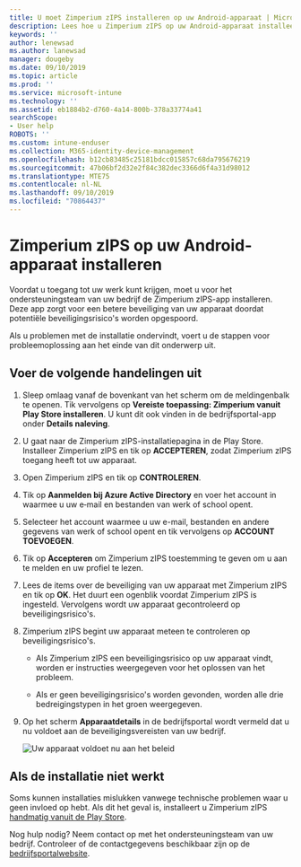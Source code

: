 ```yaml
---
title: U moet Zimperium zIPS installeren op uw Android-apparaat | Microsoft Docs
description: Lees hoe u Zimperium zIPS op uw Android-apparaat installeert.
keywords: ''
author: lenewsad
ms.author: lanewsad
manager: dougeby
ms.date: 09/10/2019
ms.topic: article
ms.prod: ''
ms.service: microsoft-intune
ms.technology: ''
ms.assetid: eb1884b2-d760-4a14-800b-378a33774a41
searchScope:
- User help
ROBOTS: ''
ms.custom: intune-enduser
ms.collection: M365-identity-device-management
ms.openlocfilehash: b12cb83485c25181bdcc015857c68da795676219
ms.sourcegitcommit: 47b06bf2d32e2f84c382dec3366d6f4a31d98012
ms.translationtype: MTE75
ms.contentlocale: nl-NL
ms.lasthandoff: 09/10/2019
ms.locfileid: "70864437"
---
```

# <a name="install-zimperium-zips-on-your-android-device"></a>Zimperium zIPS op uw Android-apparaat installeren

Voordat u toegang tot uw werk kunt krijgen, moet u voor het ondersteuningsteam van uw bedrijf de Zimperium zIPS-app installeren. Deze app zorgt voor een betere beveiliging van uw apparaat doordat potentiële beveiligingsrisico's worden opgespoord.

Als u problemen met de installatie ondervindt, voert u de stappen voor probleemoplossing aan het einde van dit onderwerp uit.

## <a name="what-you-need-to-do"></a>Voer de volgende handelingen uit

1. Sleep omlaag vanaf de bovenkant van het scherm om de meldingenbalk te openen. Tik vervolgens op **Vereiste toepassing: Zimperium vanuit Play Store installeren**. U kunt dit ook vinden in de bedrijfsportal-app onder __Details naleving__.

2. U gaat naar de Zimperium zIPS-installatiepagina in de Play Store. Installeer Zimperium zIPS en tik op **ACCEPTEREN**, zodat Zimperium zIPS toegang heeft tot uw apparaat.

3. Open Zimperium zIPS en tik op **CONTROLEREN**.

4. Tik op **Aanmelden bij Azure Active Directory** en voer het account in waarmee u uw e‑mail en bestanden van werk of school opent.

5. Selecteer het account waarmee u uw e-mail, bestanden en andere gegevens van werk of school opent en tik vervolgens op **ACCOUNT TOEVOEGEN**.

6. Tik op **Accepteren** om Zimperium zIPS toestemming te geven om u aan te melden en uw profiel te lezen.

7. Lees de items over de beveiliging van uw apparaat met Zimperium zIPS en tik op **OK**. Het duurt een ogenblik voordat Zimperium zIPS is ingesteld. Vervolgens wordt uw apparaat gecontroleerd op beveiligingsrisico's.

8. Zimperium zIPS begint uw apparaat meteen te controleren op beveiligingsrisico's.

   * Als Zimperium zIPS een beveiligingsrisico op uw apparaat vindt, worden er instructies weergegeven voor het oplossen van het probleem.

   * Als er geen beveiligingsrisico's worden gevonden, worden alle drie bedreigingstypen in het groen weergegeven.

11. Op het scherm **Apparaatdetails** in de bedrijfsportal wordt vermeld dat u nu voldoet aan de beveiligingsvereisten van uw bedrijf.

    ![Uw apparaat voldoet nu aan het beleid](./media/mtd-device-now-compliant-android.png)

## <a name="if-the-installation-doesnt-work"></a>Als de installatie niet werkt

Soms kunnen installaties mislukken vanwege technische problemen waar u geen invloed op hebt. Als dit het geval is, installeert u Zimperium zIPS [handmatig vanuit de Play Store](https://play.google.com/store/apps/details?id=com.zimperium.zips).

Nog hulp nodig? Neem contact op met het ondersteuningsteam van uw bedrijf. Controleer of de contactgegevens beschikbaar zijn op de [bedrijfsportalwebsite](https://go.microsoft.com/fwlink/?linkid=2010980).
